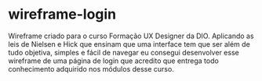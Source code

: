 # wireframe-login
Wireframe criado para o curso Formação UX Designer da DIO. Aplicando as leis de Nielsen e Hick que ensinam que uma interface tem que ser além de tudo objetiva, simples e fácil de navegar eu consegui desenvolver esse wireframe de uma página de login que acredito que entrega todo conhecimento adquirido nos módulos desse curso.
